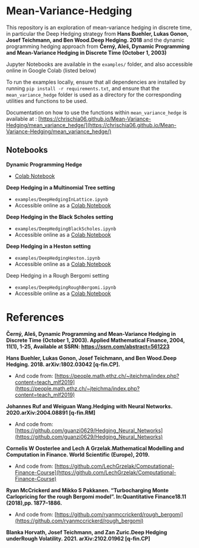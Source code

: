 # Mean-Variance-Hedging

This repository is an exploration of mean-variance hedging in discrete time, in particular the Deep Hedging strategy from **Hans Buehler, Lukas Gonon, Josef Teichmann, and Ben Wood.Deep Hedging. 2018** and the dynamic programming hedging approach from **Černý, Aleš, Dynamic Programming and Mean-Variance Hedging in Discrete Time (October 1, 2003)**

Jupyter Notebooks are available in the `examples/` folder, and also accessible online in Google Colab (listed below)

To run the examples locally, ensure that all dependencies are installed by running `pip install -r requirements.txt`, and ensure that the `mean_variance_hedge` folder is used as a directory for the corresponding utilities and functions to be used.

Documentation on how to use the functions within `mean_variance_hedge` is available at : [https://chrischia06.github.io/Mean-Variance-Hedging/mean_variance_hedge/](https://chrischia06.github.io/Mean-Variance-Hedging/mean_variance_hedge/)

## Notebooks

**Dynamic Programming Hedge**

+ [Colab Notebook](https://colab.research.google.com/drive/1yptQ4xmVzUhSarbbfh5Y80FR4h7MM-Ki)

**Deep Hedging in a Multinomial Tree setting**

+ `examples/DeepHedgingInLattice.ipynb`
+ Accessible online as a [Colab Notebook](https://colab.research.google.com/drive/1Zzc0BUcjt9Pxa7Z-5JiGx5GMklAg9WZB?usp=sharing)

**Deep Hedging in the Black Scholes setting**

+ `examples/DeepHedgingBlackScholes.ipynb`
+ Accessible online as a [Colab Notebook](https://colab.research.google.com/drive/1lZ8z5FykDG1NrvasHGuIzKUQMAhKLJRi?usp=sharing)

**Deep Hedging in a Heston setting**

+ `examples/DeepHedgingHeston.ipynb`
+ Accessible online as a [Colab Notebook](https://colab.research.google.com/drive/1gXxhLxgPOYiHEaS2v3NWCe9F67hkwXQl?usp=sharing)

Deep Hedging in a Rough Bergomi setting

+ `examples/DeepHedgingRoughBergomi.ipynb`
+ Accessible online as a [Colab Notebook](https://colab.research.google.com/drive/1XOHOhD9BQUe_70cUlKk_dRetejWGgxL9?usp=sharing)


# References

**Černý, Aleš, Dynamic Programming and Mean-Variance Hedging in Discrete Time (October 1, 2003). Applied Mathematical Finance, 2004, 11(1), 1-25, Available at SSRN: https://ssrn.com/abstract=561223**

**Hans Buehler, Lukas Gonon, Josef Teichmann, and Ben Wood.Deep Hedging. 2018. arXiv:1802.03042 [q-fin.CP].**

+ And code from: [https://people.math.ethz.ch/~jteichma/index.php?content=teach_mlf2019](https://people.math.ethz.ch/~jteichma/index.php?content=teach_mlf2019)

**Johannes  Ruf  and  Weiguan  Wang.Hedging  with  Neural  Networks.  2020.arXiv:2004.08891 [q-fin.RM]**

+ And code from: [https://github.com/guanzi0629/Hedging_Neural_Networks](https://github.com/guanzi0629/Hedging_Neural_Networks)

**Cornelis  W  Oosterlee  and  Lech  A  Grzelak.Mathematical  Modelling  and Computation in Finance. World Scientific (Europe), 2019.**

+ And code from: [https://github.com/LechGrzelak/Computational-Finance-Course](https://github.com/LechGrzelak/Computational-Finance-Course)

**Ryan  McCrickerd  and  Mikko  S  Pakkanen.  “Turbocharging  Monte  Carlopricing for the rough Bergomi model”. In:Quantitative Finance18.11 (2018),pp. 1877–1886.**

+ And code from: [https://github.com/ryanmccrickerd/rough_bergomi](https://github.com/ryanmccrickerd/rough_bergomi)

**Blanka  Horvath,  Josef  Teichmann,  and  Zan  Zuric.Deep  Hedging  underRough Volatility. 2021. arXiv:2102.01962 [q-fin.CP]**

